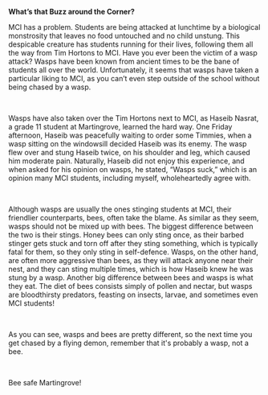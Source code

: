 ﻿**What’s that Buzz around the Corner?**

MCI has a problem. Students are being attacked at lunchtime by a biological monstrosity that leaves no food untouched and no child unstung. This despicable creature has students running for their lives, following them all the way from Tim Hortons to MCI. Have you ever been the victim of a wasp attack? Wasps have been known from ancient times to be the bane of students all over the world. Unfortunately, it seems that wasps have taken a particular liking to MCI, as you can’t even step outside of the school without being chased by a wasp.

<br/>

Wasps have also taken over the Tim Hortons next to MCI, as Haseib Nasrat, a grade 11 student at Martingrove, learned the hard way. One Friday afternoon, Haseib was peacefully waiting to order some Timmies, when a wasp sitting on the windowsill decided Haseib was its enemy. The wasp flew over and stung Haseib twice, on his shoulder and leg, which caused him moderate pain. Naturally, Haseib did not enjoy this experience, and when asked for his opinion on wasps, he stated, “Wasps suck,” which is an opinion many MCI students, including myself, wholeheartedly agree with.

<br/>

Although wasps are usually the ones stinging students at MCI, their friendlier counterparts, bees, often take the blame. As similar as they seem, wasps should not be mixed up with bees. The biggest difference between the two is their stings. Honey bees can only sting once, as their barbed stinger gets stuck and torn off after they sting something, which is typically fatal for them, so they only sting in self-defence. Wasps, on the other hand, are often more aggressive than bees, as they will attack anyone near their nest, and they can sting multiple times, which is how Haseib knew he was stung by a wasp. Another big difference between bees and wasps is what they eat. The diet of bees consists simply of pollen and nectar, but wasps are bloodthirsty predators, feasting on insects, larvae, and sometimes even MCI students!

<br/>

As you can see, wasps and bees are pretty different, so the next time you get chased by a flying demon, remember that it's probably a wasp, not a bee.

<br/>

Bee safe Martingrove!

